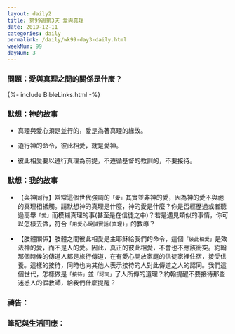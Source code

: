 ```yaml
---
layout: daily2
title: 第99週第3天 愛與真理
date: 2019-12-11
categories: daily
permalink: /daily/wk99-day3-daily.html
weekNum: 99
dayNum: 3
---
```


### 問題：愛與真理之間的關係是什麼？

{%- include BibleLinks.html -%}

### 默想：神的故事
+ 真理與愛心須是並行的，愛是為著真理的緣故。

+ 遵行神的命令，彼此相愛，就是愛神。

+ 彼此相愛要以遵行真理為前提，不遵循基督的教訓的，不要接待。


### 默想：我的故事
+ 【與神同行】常常這個世代強調的`「愛」`其實並非神的愛，因為神的愛不與祂的真理相抵觸。請默想神的真理是什麼，神的愛是什麼？你是否經歷過或者聽過高舉`「愛」`而模糊真理的事(甚至是在信徒之中)？若是遇見類似的事情，你可以怎樣去做，符合`「用愛心說誠實話(真理)」`的教導？

+ 【肢體關係】肢體之間彼此相愛是主耶穌給我們的命令，這個`「彼此相愛」`是效法神的愛，而不是人的愛。因此，真正的彼此相愛，不會也不應該衝突。約翰那個時候的傳道人都是旅行傳道，在有愛心開放家庭的信徒家裡住宿，接受供養。這樣的接待，同時也向其他人表示接待的人對此傳道之人的認同。我們這個世代，怎樣做是`「接待」`並`「認同」`了人所傳的道理？約翰提醒不要接待那些迷惑人的假教師，給我們什麼提醒？


### 禱告：

### 筆記與生活回應：

